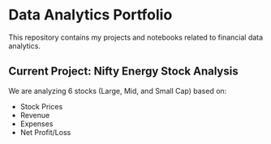 # Data Analytics Portfolio

This repository contains my projects and notebooks related to financial data analytics.

## Current Project: Nifty Energy Stock Analysis

We are analyzing 6 stocks (Large, Mid, and Small Cap) based on:
- Stock Prices
- Revenue
- Expenses
- Net Profit/Loss
